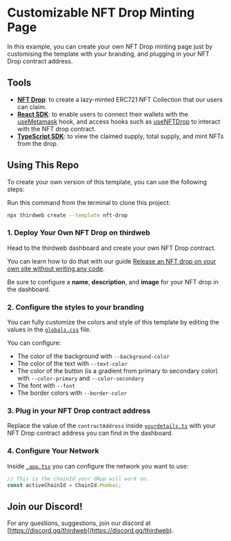 # Customizable NFT Drop Minting Page

In this example, you can create your own NFT Drop minting page just by customising the template with your branding, and plugging in your NFT Drop contract address.

## Tools

- [**NFT Drop**](https://portal.thirdweb.com/pre-built-contracts/nft-drop): to create a lazy-minted ERC721 NFT Collection that our users can claim.
- [**React SDK**](https://docs.thirdweb.com/react): to enable users to connect their wallets with the [useMetamask](https://portal.thirdweb.com/react/react.usemetamask) hook, and access hooks such as [useNFTDrop](https://portal.thirdweb.com/react/react.usenftdrop) to interact with the NFT drop contract.
- [**TypeScript SDK**](https://docs.thirdweb.com/typescript): to view the claimed supply, total supply, and mint NFTs from the drop.

## Using This Repo

To create your own version of this template, you can use the following steps:

Run this command from the terminal to clone this project:

```bash
npx thirdweb create --template nft-drop
```

### 1. Deploy Your Own NFT Drop on thirdweb

Head to the thirdweb dashboard and create your own NFT Drop contract.

You can learn how to do that with our guide [Release an NFT drop on your own site without writing any code](https://portal.thirdweb.com/guides/release-an-nft-drop-with-no-code#create-a-drop-contract).

Be sure to configure a **name**, **description**, and **image** for your NFT drop in the dashboard.

### 2. Configure the styles to your branding

You can fully customize the colors and style of this template by editing the values in the [`globals.css`](/styles/globals.css) file.

You can configure:

- The color of the background with `--background-color`
- The color of the text with `--text-color`
- The color of the button (is a gradient from primary to secondary color) with `--color-primary` and `--color-secondary`
- The font with `--font`
- The border colors with `--border-color`

### 3. Plug in your NFT Drop contract address

Replace the value of the `contractAddress` inside [`yourdetails.ts`](/const/yourDetails.ts) with your NFT Drop contract address you can find in the dashboard.

### 4. Configure Your Network

Inside [`_app.tsx`](/pages/_app.tsx) you can configure the network you want to use:

```jsx
// This is the chainId your dApp will work on.
const activeChainId = ChainId.Mumbai;
```

## Join our Discord!

For any questions, suggestions, join our discord at [https://discord.gg/thirdweb](https://discord.gg/thirdweb).
